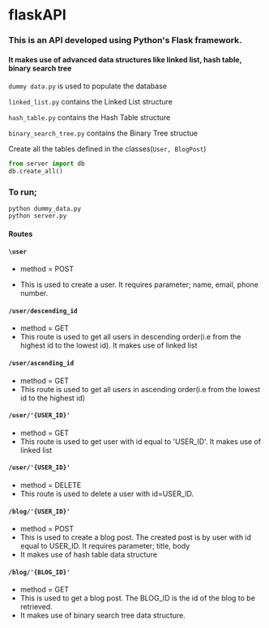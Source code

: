
# flaskAPI

### This is an API developed using Python's Flask framework.

#### It makes use of advanced data structures like linked list, hash table, binary search tree

``dummy data.py`` is used to populate the database

``linked_list.py`` contains the Linked List structure

``hash_table.py`` contains the Hash Table structure

``binary_search_tree.py`` contains the Binary Tree structue

Create all the tables defined in the classes(``User, BlogPost``)

```python
from server import db
db.create_all()
```



### To run;

```shell script
python dummy_data.py
python server.py
```

#### Routes

#### `` \user ``   
- method = POST

- This is used to create a user. It requires parameter; name, email, phone number.

#### `` /user/descending_id ``
- method = GET
- This route is used to get all users in descending order(i.e from the highest id to the lowest id). It makes use of linked list

#### `` /user/ascending_id ``
- method = GET
- This route is used to get all users in ascending order(i.e from the lowest id to the highest id)

#### `` /user/'{USER_ID}' ``
- method = GET
- This route is used to get user with id equal to 'USER_ID'. It makes use of linked list

#### `` /user/'{USER_ID}' ``
- method = DELETE
- This route is used to delete a user with id=USER_ID. 

#### `` /blog/'{USER_ID}' ``
- method = POST
- This is used to create a blog post. The created post is by user with id equal to USER_ID. It requires parameter; title, body
- It makes use of hash table data structure

#### `` /blog/'{BLOG_ID}' ``
- method = GET
- This is used to get a blog post. The BLOG_ID is the id of the blog to be retrieved.
- It makes use of binary search tree data structure.

